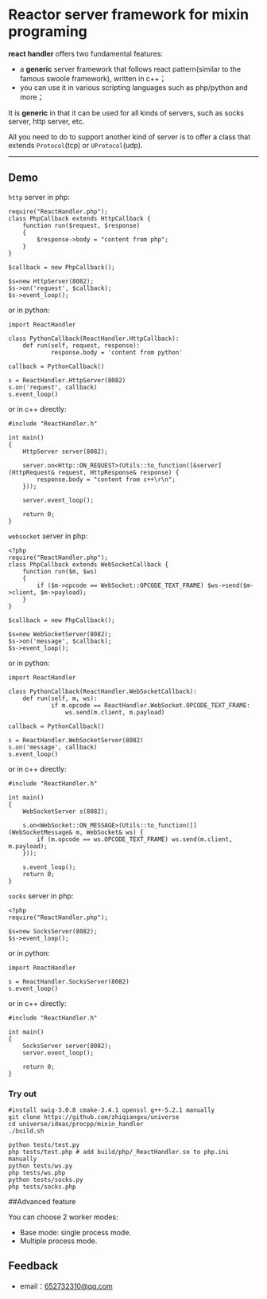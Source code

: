 # Reactor server framework for mixin programing


**react handler** offers two fundamental features:
 
- a **generic** server framework that follows react pattern(similar to the famous swoole framework), written in c++；
- you can use it in various scripting languages such as php/python and more；

It is **generic** in that it can be used for all kinds of servers, such as socks server, http server, etc.

All you need to do to support another kind of server is to offer a class that extends `Protocol`(tcp) or `UProtocol`(udp).


-------------------

## Demo

`http` server in php: 

``` <?php
require("ReactHandler.php");
class PhpCallback extends HttpCallback {
    function run($request, $response)
    {
        $response->body = "content from php";
    }
}

$callback = new PhpCallback();

$s=new HttpServer(8082);
$s->on('request', $callback);
$s->event_loop();

```

or in python:
```
import ReactHandler

class PythonCallback(ReactHandler.HttpCallback):
    def run(self, request, response):
            response.body = 'content from python'

callback = PythonCallback()

s = ReactHandler.HttpServer(8082)
s.on('request', callback)
s.event_loop()
```

or in c++ directly:
```
#include "ReactHandler.h"

int main()
{
    HttpServer server(8082);

    server.on<Http::ON_REQUEST>(Utils::to_function([&server](HttpRequest& request, HttpResponse& response) {
        response.body = "content from c++\r\n";
    }));

    server.event_loop();

    return 0;
}
```

`websocket` server in php:

```
<?php
require("ReactHandler.php");
class PhpCallback extends WebSocketCallback {
    function run($m, $ws)
    {
        if ($m->opcode == WebSocket::OPCODE_TEXT_FRAME) $ws->send($m->client, $m->payload);
    }
}

$callback = new PhpCallback();

$s=new WebSocketServer(8082);
$s->on('message', $callback);
$s->event_loop();
```

or in python:

```
import ReactHandler

class PythonCallback(ReactHandler.WebSocketCallback):
    def run(self, m, ws):
            if m.opcode == ReactHandler.WebSocket.OPCODE_TEXT_FRAME:
                ws.send(m.client, m.payload)

callback = PythonCallback()

s = ReactHandler.WebSocketServer(8082)
s.on('message', callback)
s.event_loop()

```

or in c++ directly:
```
#include "ReactHandler.h"

int main()
{
    WebSocketServer s(8082);

    s.on<WebSocket::ON_MESSAGE>(Utils::to_function([](WebSocketMessage& m, WebSocket& ws) {
        if (m.opcode == ws.OPCODE_TEXT_FRAME) ws.send(m.client, m.payload);
    }));

    s.event_loop();
    return 0;
}
```

`socks` server in php:
```
<?php
require("ReactHandler.php");

$s=new SocksServer(8082);
$s->event_loop();
```

or in python:
```
import ReactHandler

s = ReactHandler.SocksServer(8082)
s.event_loop()

```

or in c++ directly:
```
#include "ReactHandler.h"

int main()
{
    SocksServer server(8082);
    server.event_loop();

    return 0;
}
```

### Try out
```
#install swig-3.0.8 cmake-3.4.1 openssl g++-5.2.1 manually
git clone https://github.com/zhiqiangxu/universe
cd universe/ideas/procpp/mixin_handler
./build.sh

python tests/test.py
php tests/test.php # add build/php/_ReactHandler.so to php.ini manually
python tests/ws.py
php tests/ws.php
python tests/socks.py
php tests/socks.php
```

##Advanced feature

You can choose 2 worker modes:

- Base mode:  single process mode.
- Multiple process mode.

## Feedback
- email：<652732310@qq.com>


